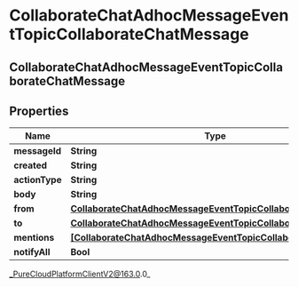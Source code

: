 # CollaborateChatAdhocMessageEventTopicCollaborateChatMessage

## CollaborateChatAdhocMessageEventTopicCollaborateChatMessage

## Properties

|Name | Type | Description | Notes|
|------------ | ------------- | ------------- | -------------|
| **messageId** | **String** |  | [optional] |
| **created** | **String** |  | [optional] |
| **actionType** | **String** |  | [optional] |
| **body** | **String** |  | [optional] |
| **from** | [**CollaborateChatAdhocMessageEventTopicCollaborateChatEntity**](CollaborateChatAdhocMessageEventTopicCollaborateChatEntity) |  | [optional] |
| **to** | [**CollaborateChatAdhocMessageEventTopicCollaborateChatEntity**](CollaborateChatAdhocMessageEventTopicCollaborateChatEntity) |  | [optional] |
| **mentions** | [**[CollaborateChatAdhocMessageEventTopicCollaborateChatEntity]**](CollaborateChatAdhocMessageEventTopicCollaborateChatEntity) |  | [optional] |
| **notifyAll** | **Bool** |  | [optional] |



_PureCloudPlatformClientV2@163.0.0_
